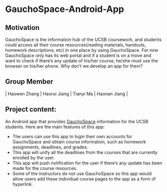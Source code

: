 # GauchoSpace-Android-App

## Motivation
GauchoSpace is the information hub of the UCSB coursework, and students could access all their course resources(reading materials, handouts, homework descriptions, etc) in one place by using GauchoSpace. For now GauchoSpace only has its web portal and if a student is on a move and want to check if there’s any update of his/her course, he/she must use the browser on his/her phone. Why don’t we develop an app for them? 


## Group Member
| Haowen Zhang | Haorui Jiang | Tianyi Ma | Haonan Jiang |

## Project content:
An Android app that provides [GauchoSpace](https://gauchospace.ucsb.edu/) information for the UCSB students. Here are the main features of this app:
* The users can use this app to login their own accounts for GauchoSpace and obtain course information, such as homework assignments, deadlines, and grades. 
* This app will unify all the deadlines from the courses that are currently enrolled by the user.
* This app will push notification for the user if there’s any update has been made for the course resources.
* Some of the instructors do not use GauchoSpace so this app would allow users add these individual course pages to the app as a form of hyperlink. 